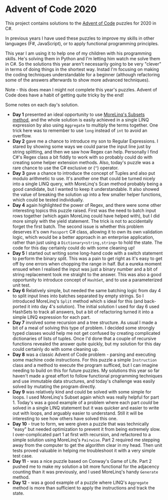 # Advent of Code 2020 

This project contains solutions to the [Advent of Code](https://adventofcode.com/) puzzles for 2020 in C#.

In previous years I have used these puzzles to improve my skills in other languages (F#, JavaScript), or to apply functional programming principles.

This year I am using it to help one of my children with his programming skills. He's solving them in Python and I'm letting him watch me solve them in C#. So the solutions this year aren't necessarily going to be very "clever" in terms of doing things in the shortest way. Instad I'm focusing on making the coding techniques understandable for a beginner (although refactoring some of the answers afterwards to show more advanced techniques).

Note - this does mean I might not complete this year's puzzles. Advent of Code does have a habit of getting quite tricky by the end!

Some notes on each day's solution.

- **Day 1** presented an ideal opportunity to use [MoreLinq's Subsets method](https://markheath.net/post/exploring-morelinq-4-combinations), and the whole solution is easily achieved in a single LINQ expression by also using `Aggregate` to multiply the terms together. One trick here was to remember to use `long` instead of `int` to avoid an overflow.
- **Day 2** gave me a chance to introduce my son to Regular Expressions. I stared by showing some ways we could parse the input line just by string splitting, and then we saw how Regex can help. Personally I find C#'s Regex class a bit fiddly to work with so probably could do with creating some helper extension methods. Also, today's puzzle was a rare chance to use the C# exclusive or (`^`) operator.
- **Day 3** gave a chance to introduce the concept of Tuples and also put modulo arithmetic to use. It's another one that could be turned nicely into a single LINQ query, with MoreLinq's Scan method probably being a good candidate, but I wanted to keep it understandable. It also showed the value of breaking the solution up into a few smaller helper functions, which could be tested individually.
- **Day 4** again highlighted the power of Regex, and there were some other interesting topics this puzzle raised. First was the need to batch input rows together (which again MoreLinq could have helped with), but I did more simply with the yield statement. The trick is not to accidentally forget the first batch. The second issue is whether this problem deserves it's own `Passport` C# class, allowing it to own its own validation logic, which would be a better approach in an enterprise application, rather than just using a `Dictionary<string,string>` to hold the state. The code for this day certainly could do with some cleaning up!
- **Day 5** I started out writing some long-hand code with a switch statement to perform the binary split. This was a pain to get right as it's easy to get off by one errors when chopping the range in half. But a eureka moment ensued when I realised the input was just a binary number and a bit of string replacement took me straight to the answer. This was also a good opportunity to introduce concept of `HashSet`, and to use a parameterized unit test.
- **Day 6** Relatively simple, but needed the same batching logic from day 4 to split input lines into batches separated by empty strings. So I introduced MoreLinq's `Split` method which s ideal for this (and back-ported it into day 4's solution). The initial solution I used for day 6 used HashSets to track all answers, but a bit of refactoring turned it into a simple LINQ expression for each part.
- **Day 7** involved some recursion and a tree structure. As usual I made a bit of a meal of solving this type of problem. I decided some strongly typed classes would help me not get confused by creating complicated dictionaries of lists of tuples. Once I'd done that a couple of recursive functions revealed the answer quite quickly, but my solution for this day could certainly do with some cleaning up.
- **Day 8** was a classic Advent of Code problem - parsing and executing some machine code instructions. For this puzzle a simple `Instruction` class and a method to execute the program sufficed, but I can imagine needing to build on this for future puzzles. My solutions this year so far haven't made a great effort to follow functional programming techniques and use immutable data structures, and today's challenge was easily solved by mutating the program directly.
- **Day 9** was relatively kind and could be solved with some simple for loops. I used MoreLinq's Subset again which was really helpful for part 1. Today's was a good example of a problem where each part *could* be solved in a single LINQ statement but it was quicker and easier to write out with loops, and arguably easier to understand. Still it will be interesting to see how others have solved this one.
- **Day 10** - true to form, we were given a puzzle that was technically "easy" but needed optimization to prevent it from being extremely slow. I over-complicated part 1 at first with recursion, and refactored to a simple solution using MoreLinq's `Pairwise`. Part 2 required me stepping away from the computer to get the algorithm clear in my head. Then unit tests proved valuable in helping me troubleshoot it with a very simple test case.
- **Day 11** - was a nice puzzle based on Conway's Game of Life. Part 2 pushed me to make my solution a bit more functional for the adjacency counting than it was previously, and I used MoreLinq's handy `Generate` method.
- **Day 12** - was a good example of a puzzle where LINQ's `Aggregate` method is more than sufficient to apply the instructions and track the state.